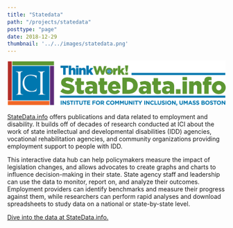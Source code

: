 ```yaml
---
title: "Statedata"
path: "/projects/statedata"
posttype: "page"
date: 2018-12-29
thumbnail: '../../images/statedata.png'
---
```



[![Go to StateData.info](../../images/statedata-long.png)](https://www.statedata.info)

[StateData.info](https://www.statedata.info/) offers publications and data related to employment and disability. It builds off of decades of research conducted at ICI about the work of state intellectual and developmental disabilities (IDD) agencies, vocational rehabilitation agencies, and community organizations providing employment support to people with IDD.

This interactive data hub can help policymakers measure the impact of legislation changes, and allows advocates to create graphs and charts to influence decision-making in their state. State agency staff and leadership can use the data to monitor, report on, and analyze their outcomes. Employment providers can identify benchmarks and measure their progress against them, while researchers can perform rapid analyses and download spreadsheets to study data on a national or state-by-state level.

[Dive into the data at StateData.info.](https://www.statedata.info/)
